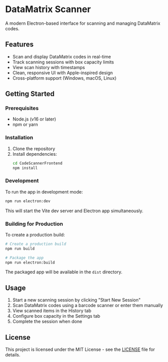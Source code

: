 # DataMatrix Scanner

A modern Electron-based interface for scanning and managing DataMatrix codes.

## Features

- Scan and display DataMatrix codes in real-time
- Track scanning sessions with box capacity limits
- View scan history with timestamps
- Clean, responsive UI with Apple-inspired design
- Cross-platform support (Windows, macOS, Linux)

## Getting Started

### Prerequisites

- Node.js (v16 or later)
- npm or yarn

### Installation

1. Clone the repository
2. Install dependencies:
   ```bash
   cd CodeScannerFrontend
   npm install
   ```

### Development

To run the app in development mode:

```bash
npm run electron:dev
```

This will start the Vite dev server and Electron app simultaneously.

### Building for Production

To create a production build:

```bash
# Create a production build
npm run build

# Package the app
npm run electron:build
```

The packaged app will be available in the `dist` directory.

## Usage

1. Start a new scanning session by clicking "Start New Session"
2. Scan DataMatrix codes using a barcode scanner or enter them manually
3. View scanned items in the History tab
4. Configure box capacity in the Settings tab
5. Complete the session when done

## License

This project is licensed under the MIT License - see the [LICENSE](LICENSE) file for details.
